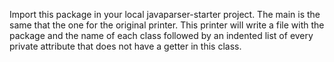 Import this package in your local javaparser-starter project.
The main is the same that the one for the original printer.
This printer will write a file with the package and the name of each class followed by an indented list of every private attribute that does not have a getter in this class.
